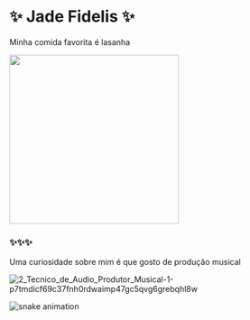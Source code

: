 # ✨ Jade Fidelis ✨
Minha comida favorita é lasanha

<img src="https://www.unileverfoodsolutions.com.br/dam/global-ufs/mcos/SLA/calcmenu/recipes/BR-recipes/vegetables-&-vegetable-dishes/lasanha-the-vegetarian-butcher/main-header.jpg" width="300">
  
###   ✨✨✨
Uma curiosidade sobre mim é que gosto de produção musical


![2_Tecnico_de_Audio_Produtor_Musical-1-p7tmdicf69c37fnh0rdwaimp47gc5qvg6grebqhl8w](https://user-images.githubusercontent.com/108246778/176812470-06a800b6-8998-49a5-a67f-8f2aa001bca8.png)

![snake animation](https://github.com/soudeja/soudeja/blob/main/.github/workflows/cobrinha.yml)
